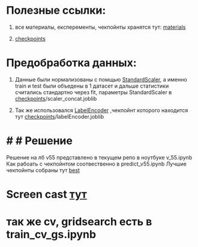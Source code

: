 # Полезные ссылки:

1) все материалы, експеременты, чекпойнты хранятся тут: 
[materials](https://drive.google.com/drive/folders/1SL81ryeVY9UxF1V8YAz4AJUOO0DYqvpK?usp=sharing)

2) [checkpoints](https://drive.google.com/drive/folders/1Wj4lmR54Ds2IyUlSoya8yAQ6uvKDaSND?usp=sharing)

# Предобработка данных:

1) Данные были нормализованы с помщью [StandardScaler](https://scikit-learn.org/stable/modules/generated/sklearn.preprocessing.StandardScaler.html), а именно train и test были объедены в 1 датасет и дальше статистики считались стандартно через fit, параметры StandardScaler в [checkpoints](https://drive.google.com/drive/folders/1Wj4lmR54Ds2IyUlSoya8yAQ6uvKDaSND?usp=sharing)/scaler_concat.joblib

2) Так же использовался [LabelEncoder](https://scikit-learn.org/stable/modules/generated/sklearn.preprocessing.LabelEncoder.html) ,чекпойнт которого находится тут [checkpoints](https://drive.google.com/drive/folders/1Wj4lmR54Ds2IyUlSoya8yAQ6uvKDaSND?usp=sharing)/labelEncoder.joblib

# # # Решение 
Решение на лб v55 представлено в текущем репо в ноутбуке v_55.ipynb
Как рабоать с чекпойнтом соотвественно в predict_v55.ipynb
Лучшие чекпойнты собраны тут [best](https://drive.google.com/drive/folders/1BPiYEGsTGq6SB-jWRJhIoHAoEZf1UCn7?usp=sharing)


# Screen cast [тут](https://drive.google.com/file/d/1HmDpk_auIRHf8fozJimATuI7lAZf57-8/view)

# так же cv, gridsearch есть в train_cv_gs.ipynb
